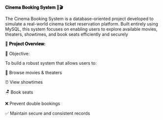 **𝐂𝐢𝐧𝐞𝐦𝐚 𝐁𝐨𝐨𝐤𝐢𝐧𝐠 𝐒𝐲𝐬𝐭𝐞𝐦 🍿🎬**

The Cinema Booking System is a database-oriented project developed to simulate a real-world cinema ticket reservation platform. Built entirely using MySQL, this system focuses on enabling users to explore available movies, theaters, showtimes, and book seats efficiently and securely 

**📌 𝐏𝐫𝐨𝐣𝐞𝐜𝐭 𝐎𝐯𝐞𝐫𝐯𝐢𝐞𝐰:**

🔹 Objective:

 To build a robust system that allows users to:

🎥 Browse movies & theaters

⏰ View showtimes

🪑 Book seats

❌ Prevent double bookings

✅ Maintain secure and consistent records



